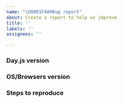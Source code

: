 ```yaml
---
name: "\U0001F4A9Bug report"
about: Create a report to help us improve
title: ''
labels: ''
assignees: ''

---
```


### Day.js version



### OS/Browsers version


### Steps to reproduce
